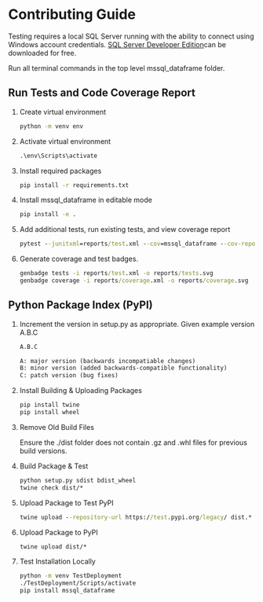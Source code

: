 # Contributing Guide

Testing requires a local SQL Server running with the ability to connect using Windows account credentials.  [SQL Server Developer Edition](https://www.microsoft.com/en-us/sql-server/sql-server-downloads)can be downloaded for free.

Run all terminal commands in the top level mssql_dataframe folder.

## Run Tests and Code Coverage Report

1. Create virtual environment

    ``` cmd
    python -m venv env
    ```

2. Activate virtual environment

    ``` cmd
    .\env\Scripts\activate
    ```

3. Install required packages

    ``` cmd
    pip install -r requirements.txt
    ```

4. Install mssql_dataframe in editable mode

    ``` cmd
    pip install -e .
    ```

5. Add additional tests, run existing tests, and view coverage report

    ``` cmd
    pytest --junitxml=reports/test.xml --cov=mssql_dataframe --cov-report=html:reports/coverage --cov-report=xml:reports/coverage.xml
    ```

6. Generate coverage and test badges.

    ```cmd
    genbadge tests -i reports/test.xml -o reports/tests.svg
    genbadge coverage -i reports/coverage.xml -o reports/coverage.svg
    ```

## Python Package Index (PyPI)

1. Increment the version in setup.py as appropriate. Given example version A.B.C

    ```txt
    A.B.C

    A: major version (backwards incompatiable changes)
    B: minor version (added backwards-compatible functionality)
    C: patch version (bug fixes)
    ```

2. Install Building & Uploading Packages

    ``` cmd
    pip install twine
    pip install wheel
    ```

3. Remove Old Build Files

    Ensure the ./dist folder does not contain .gz and .whl files for previous build versions.

4. Build Package & Test

    ``` cmd
    python setup.py sdist bdist_wheel
    twine check dist/*
    ```

5. Upload Package to Test PyPI

    ``` cmd
    twine upload --repository-url https://test.pypi.org/legacy/ dist.*
    ```

6. Upload Package to PyPI

    ``` cmd
    twine upload dist/*
    ```

7. Test Installation Locally

    ```cmd
    python -m venv TestDeployment
    ./TestDeployment/Scripts/activate
    pip install mssql_dataframe
    ```
